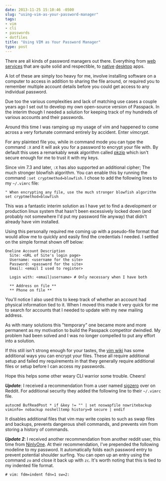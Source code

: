 ```yaml
---
date: 2013-11-25 15:10:46 -0500
slug: "using-vim-as-your-password-manager"
tags:
- vim
- cli
- passwords
- dotfiles
title: "Using VIM as Your Password Manager"
type: post
---
```


There are all kinds of password managers out there. Everything from [web
services](https://www.passpack.com/en/home/) that are quite solid and
respectible, to [native](https://lastpass.com/) [desktop](http://keepass.info/)
apps.

A lot of these are simply too heavy for me, involve installing software on a
computer to access in addition to sharing the file around, or required you to
remember multiple account details before you could get access to any individual
password.

Due too the various complexities and lack of matching use cases a couple years
ago I set out to develop my own open-source version of Passpack. In the interim
though I needed a solution for keeping track of my hundreds of various accounts
and their passwords.

Around this time I was ramping up my usage of vim and happened to come across a
very fortunate command entirely by accident. Enter *vimcrypt*.

For any plaintext file you, while in command mode you can type the command `:X`
and it will ask you for a password to encrypt your file with. By default this
uses a remarkably weak algorithm called
[pkzip](https://en.wikipedia.org/wiki/PKZIP) which isn't secure enough for me
to trust it with my keys.

Since vim 7.3 and later, `:X` has also supported an additional cipher; The much
stronger blowfish algorithm. You can enable this by running the command `:set
cryptmethod=blowfish`. I chose to add the following lines to my `~/.vimrc`
file:

```
" When encrypting any file, use the much stronger blowfish algorithm
set cryptmethod=blowfish
```

This was a fantastic interim solution as I have yet to find a development or
production linux system that hasn't been excessively locked down (and probably
not somewhere I'd put my password file anyway) that didn't already have vim
installed.

Using this personally required me coming up with a pseudo-file format that
would allow me to quickly and easily find the credentials I needed. I settled
on the simple format shown off below:

```
Oneline Account Description
  Site: <URL of Site's login page>
  Username: <username for the site>
  Password: <password for the site>
  Email: <email I used to register>

  Login with: <email|username> # Only necessary when I have both

  ** Address on file **
  ** Phone on file **
```

You'll notice I also used this to keep track of whether an account had physical
information tied to it. When I moved this made it very quick for me to search
for accounts that I needed to update with my new mailing address.

As with many solutions this "temporary" one became more and more permanent as
my motivation to build the Passpack competitor dwindled. My problem had been
solved and I was no longer compelled to put any effort into a solution.

If this still isn't strong enough for your tastes, the [vim
wiki](http://vim.wikia.com/wiki/Encryption) has some additional ways you can
encrypt your files. These all require additional setup and failed my
requirements in that they generally require additional files or setup before I
can access my passwords.

Hope this helps some other weary CLI warrior some trouble. Cheers!

***Update***: I received a recommendation from a user named
[sigzero](http://www.reddit.com/r/vim/comments/1rg3ji/wrote_up_my_thoughts_on_using_vim_as_a_password/cdn20o8)
over on Reddit. For additional security they added the following line to their
`~/.vimrc` file.

```
autocmd BufReadPost * if &key != "" | set noswapfile nowritebackup viminfo= nobackup noshelltemp history=0 secure | endif
```

It disables additional files that vim may write copies to such as swap files
and backups, prevents dangerous shell commands, and prevents vim from storing a
history of commands.

***Update 2***: I received another recommendation from another reddit user,
this time from
[NinlyOne](http://www.reddit.com/r/vim/comments/1rg3ji/wrote_up_my_thoughts_on_using_vim_as_a_password/cdnn94z).
At their recommendation, I've prepended the following modeline to my password.
It automatically folds each password entry to prevent potential shoulder
surfing. You can open up an entry using the command `zo` and close it back up
with `zc`. It's worth noting that this is tied to my indented file format.

```
# vim: fdm=indent fdn=1 sw=2:
```

